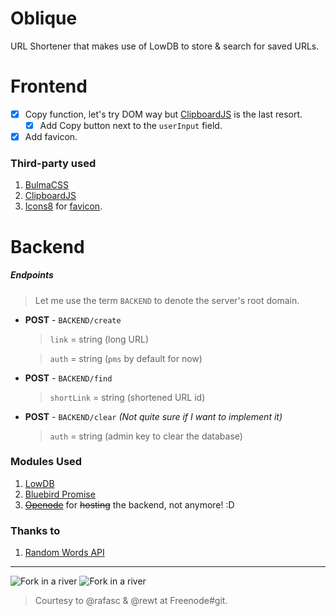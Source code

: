 # Oblique

URL Shortener that makes use of LowDB to store &amp; search for saved URLs.

# Frontend
- [x] Copy function, let's try DOM way but [ClipboardJS](https://clipboardjs.com/) is the last resort.
    - [x] Add Copy button next to the `userInput` field.
- [x] Add favicon.

### Third-party used
1. [BulmaCSS](https://bulma.io/)
2. [ClipboardJS](https://clipboardjs.com)
3. [Icons8](https://icons8.com/) for [favicon](https://icons8.com/icon/43015/cut).

# Backend
##### Endpoints
>Let me use the term `BACKEND` to denote the server's root domain.

* **POST** - `BACKEND/create`
    > `link` = string (long URL)

    > `auth` = string (`pms` by default for now)
* **POST** - `BACKEND/find` 
    > `shortLink` = string (shortened URL id) 
* **POST** - `BACKEND/clear` *(Not quite sure if I want to implement it)*
    > `auth` = string (admin key to clear the database) 

### Modules Used
1. [LowDB](https://www.npmjs.com/package/lowdb)
2. [Bluebird Promise](http://bluebirdjs.com)
3. [~~Openode~~](https://openode.io) for ~~hosting~~ the backend, not anymore! :D

### Thanks to
1. [Random Words API](https://nlp.fi.muni.cz/projekty/random_word/)

***

![Fork in a river](http://www.ohranger.com/sites/ohranger.com/files/imagecache/parkphoto_header/parkphotos/BISO7042.jpg)
![Fork in a river](https://i.imgur.com/vtA82JY.jpg)

>Courtesy to @rafasc & @rewt at Freenode#git.
